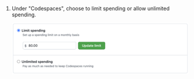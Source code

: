 1. Under "Codespaces", choose to limit spending or allow unlimited spending.
 
   ![Screenshot of the radio buttons to limit spending or allow unlimited spending](/assets/images/help/billing/limit-or-unlimited-codespaces.png)
